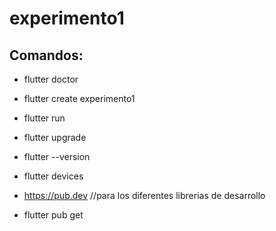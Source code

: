 # experimento1

## Comandos:

- flutter doctor

- flutter create experimento1

- flutter run

- flutter upgrade

- flutter --version

- flutter devices

- https://pub.dev //para los diferentes librerias de desarrollo

- flutter pub get
